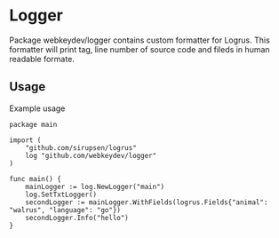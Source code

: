 # Logger

Package webkeydev/logger contains custom formatter for Logrus. This formatter
will print tag, line number of source code and fileds in human readable formate.

## Usage
Example usage
```
package main

import (
	"github.com/sirupsen/logrus"
	log "github.com/webkeydev/logger"
)

func main() {
	mainLogger := log.NewLogger("main")
	log.SetTxtLogger()
	secondLogger := mainLogger.WithFields(logrus.Fields{"animal": "walrus", "language": "go"})
	secondLogger.Info("hello")
}
```
